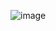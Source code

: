 ![image](https://user-images.githubusercontent.com/63789702/188194299-b88b0cd8-c812-4c0c-acbc-ed2a9acab359.png)
